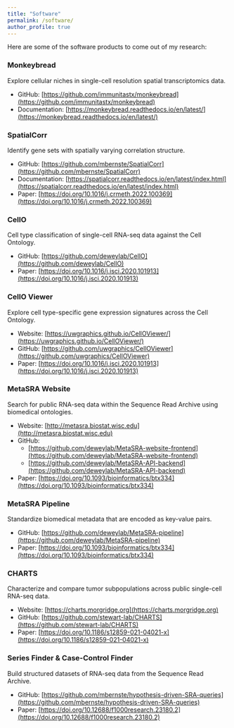 ```yaml
---
title: "Software"
permalink: /software/
author_profile: true
---
```


Here are some of the software products to come out of my research:

### Monkeybread

Explore cellular niches in single-cell resolution spatial transcriptomics data.

* GitHub: [https://github.com/immunitastx/monkeybread](https://github.com/immunitastx/monkeybread)  
* Documentation: [https://monkeybread.readthedocs.io/en/latest/](https://monkeybread.readthedocs.io/en/latest/)  

### SpatialCorr

Identify gene sets with spatially varying correlation structure.

* GitHub: [https://github.com/mbernste/SpatialCorr](https://github.com/mbernste/SpatialCorr)
* Documentation: [https://spatialcorr.readthedocs.io/en/latest/index.html](https://spatialcorr.readthedocs.io/en/latest/index.html)
* Paper: [https://doi.org/10.1016/j.crmeth.2022.100369](https://doi.org/10.1016/j.crmeth.2022.100369)

### CellO

Cell type classification of single-cell RNA-seq data against the Cell Ontology.

* GitHub: [https://github.com/deweylab/CellO](https://github.com/deweylab/CellO)
* Paper: [https://doi.org/10.1016/j.isci.2020.101913](https://doi.org/10.1016/j.isci.2020.101913)

### CellO Viewer

Explore cell type-specific gene expression signatures across the Cell Ontology.

* Website: [https://uwgraphics.github.io/CellOViewer/](https://uwgraphics.github.io/CellOViewer/)
* GitHub: [https://github.com/uwgraphics/CellOViewer](https://github.com/uwgraphics/CellOViewer)
* Paper: [https://doi.org/10.1016/j.isci.2020.101913](https://doi.org/10.1016/j.isci.2020.101913)

### MetaSRA Website

Search for public RNA-seq data within the Sequence Read Archive using biomedical ontologies.

* Website: [http://metasra.biostat.wisc.edu](http://metasra.biostat.wisc.edu)
* GitHub: 
  * [https://github.com/deweylab/MetaSRA-website-frontend](https://github.com/deweylab/MetaSRA-website-frontend)
  * [https://github.com/deweylab/MetaSRA-API-backend](https://github.com/deweylab/MetaSRA-API-backend)
* Paper: [https://doi.org/10.1093/bioinformatics/btx334](https://doi.org/10.1093/bioinformatics/btx334)
 
### MetaSRA Pipeline

Standardize biomedical metadata that are encoded as key-value pairs.

* GitHub: [https://github.com/deweylab/MetaSRA-pipeline](https://github.com/deweylab/MetaSRA-pipeline)
* Paper: [https://doi.org/10.1093/bioinformatics/btx334](https://doi.org/10.1093/bioinformatics/btx334)

### CHARTS

Characterize and compare tumor subpopulations across public single-cell RNA-seq data.

* Website: [https://charts.morgridge.org](https://charts.morgridge.org)
* GitHub: [https://github.com/stewart-lab/CHARTS](https://github.com/stewart-lab/CHARTS)
* Paper: [https://doi.org/10.1186/s12859-021-04021-x](https://doi.org/10.1186/s12859-021-04021-x)

### Series Finder & Case-Control Finder

Build structured datasets of RNA-seq data from the Sequence Read Archive.

* GitHub: [https://github.com/mbernste/hypothesis-driven-SRA-queries](https://github.com/mbernste/hypothesis-driven-SRA-queries)
* Paper: [https://doi.org/10.12688/f1000research.23180.2](https://doi.org/10.12688/f1000research.23180.2)

